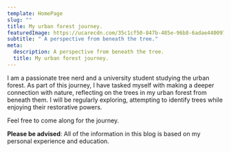 ```yaml
---
template: HomePage
slug: ""
title: My urban forest journey.
featuredImage: https://ucarecdn.com/35c1cf50-847b-485e-96b8-6adae4400978/-/preview/-/rotate/270/-/enhance/100/
subtitle: " A perspective from beneath the tree."
meta:
  description: A perspective from beneath the tree.
  title: My urban forest journey.
---
```

I am a passionate tree nerd and a university student studying the urban forest. As part of this journey, I have tasked myself with making a deeper connection with nature, reflecting on the trees in my urban forest from beneath them. I will be regularly exploring, attempting to identify trees while enjoying their restorative powers. 

Feel free to come along for the journey.







**Please be advised**: All of the information in this blog is based on my personal experience and education.